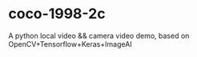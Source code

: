 # coco-1998-2c
A python local video &amp;&amp; camera video demo, based on OpenCV+Tensorflow+Keras+ImageAI
